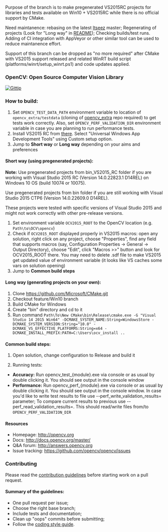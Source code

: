 Purpose of the branch is to make pregenerated VS2015RC projects for libraries and tests available on Win10 + VS2015RC while there is no official support by CMake.

Need maintanence: rebasing on the latest [Itseez](https://github.com/Itseez/opencv) master; Regenerating of projects (Look for "Long way" in [README](https://github.com/MSOpenTech/opencv/tree/test-vs2015#how-to-build)); Checking builds/test runs. Adding of CI integration with AppVeyor or other similar tool can be used to reduce maintanence effort.

Support of this branch can be dropped as "no more required" after CMake with VS2015 support released and related WinRT build script (platforms/winrt/setup_winrt.ps1) and code updates applied.

### OpenCV: Open Source Computer Vision Library

[![Gittip](http://img.shields.io/gittip/OpenCV.png)](https://www.gittip.com/OpenCV/)

### How to build:

1. Set ```OPENCV_TEST_DATA_PATH``` environment variable to location of ```opencv_extra/testdata``` (cloning of [opencv_extra](https://github.com/Itseez/opencv_extra) repo required) to get tests work correctly. Also, set ```OPENCV_PERF_VALIDATION_DIR``` environment variable in case you are planning to run performance tests.
2. Install VS2015 RC from [there](https://www.visualstudio.com/).  Select "Universal Windows App Development Tools" using Custom setup option.
3. Jump to **Short way** or **Long way** depending on your aims and preferences

#### Short way (using pregenerated projects):
**Note:** 
Use pregenerated projects from bin_VS2015_RC folder if you are working with Visual Studio 2015 RC (Version 14.0.22823.1 D14REL) on Windows 10 OS (build 10074 or 10075).

Use pregenerated projects from bin folder if you are still working with Visual Studio 2015 CTP6 (Version 14.0.22609.0 D14REL).

These projects were tested with specific versions of Visual Studio 2015 and might not work correctly with other pre-release versions.

1. Set environment variable ```OCV2015_ROOT``` to the OpenCV location (e.g. ```Path\to\OCV\opencv```)
2. Check if ```OCV2015_ROOT``` displayed properly in VS2015 macros: open any solution, right click on any project, choose "Properties", find any field that supports macros (say, Configuration Properties -> General -> Output Directory), choose "Edit", click "Macros \>\>" button and look for OCV2015_ROOT there. You may need to delete .sdf file to make VS2015 get updated value of environment variable (it looks like VS caches some vars on solution opening)
3. Jump to **Common build steps**

#### Long way (generating projects on your own):

1. Clone https://github.com/Microsoft/CMake.git
2. Checkout feature/Win10 branch
3. Build CMake for Windows
4. Create "bin" directory and cd to it
5. Run command ```Path\To\New CMake\bin\Release\cmake.exe -G "Visual Studio 14 2015 Win64" -DCMAKE_SYSTEM_NAME:String=WindowsStore -DCMAKE_SYSTEM_VERSION:String="10.0" -DCMAKE_VS_EFFECTIVE_PLATFORMS:String=x64 -DCMAKE_INSTALL_PREFIX:PATH=C:\Users\ocv_install ..```

#### Common build steps:

1. Open solution, change configuration to Release and build it

2. Running tests:
 
 - **Accuracy:** Run opencv_test_{module}.exe via console or as usual by double clicking it. You should see output in the console window
 - **Performance:** Run opencv_perf_{module}.exe via console or as usual by double clicking it. You should see output in the console window. In case you'd like to write test results to file use --perf_write_validation_results=<filename> parameter; To compare current results to previous use --perf_read_validation_results=<filename>. This should read/write files from/to ```OPENCV_PERF_VALIDATION_DIR```

#### Resources

* Homepage: <http://opencv.org>
* Docs: <http://docs.opencv.org/master/>
* Q&A forum: <http://answers.opencv.org>
* Issue tracking: <https://github.com/opencv/opencv/issues>

### Contributing

Please read the [contribution guidelines](https://github.com/opencv/opencv/wiki/How_to_contribute) before starting work on a pull request.

#### Summary of the guidelines:

* One pull request per issue;
* Choose the right base branch;
* Include tests and documentation;
* Clean up "oops" commits before submitting;
* Follow the [coding style guide](https://github.com/opencv/opencv/wiki/Coding_Style_Guide).
